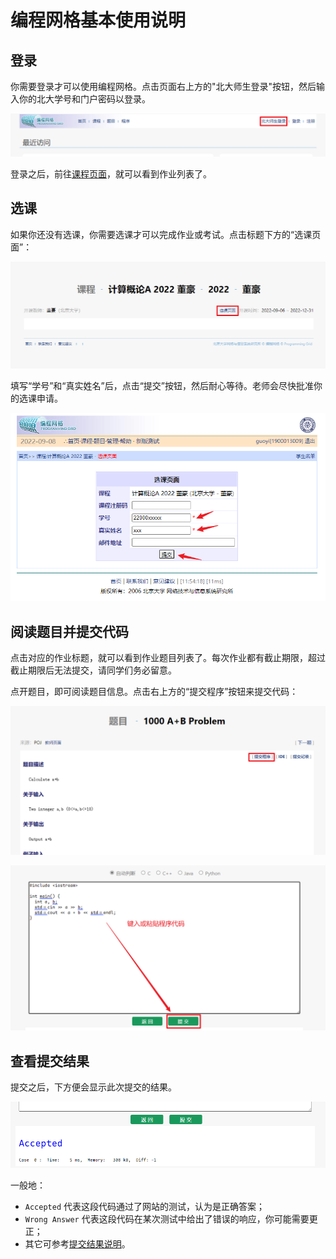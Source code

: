 # 编程网格基本使用说明

## 登录

你需要登录才可以使用编程网格。点击页面右上方的"北大师生登录"按钮，然后输入你的北大学号和门户密码以登录。

![1662609431085](image/basic/1662609431085.png)

登录之后，前往[课程页面](https://programming.pku.edu.cn/course/0b0ead5e1550494cb060fca75d9e2604/)，就可以看到作业列表了。

## 选课
如果你还没有选课，你需要选课才可以完成作业或考试。点击标题下方的“选课页面”：

![1662609405436](image/basic/1662609405436.png)

填写“学号”和“真实姓名”后，点击“提交”按钮，然后耐心等待。老师会尽快批准你的选课申请。

![1662609327669](image/basic/1662609327669.png)

## 阅读题目并提交代码

点击对应的作业标题，就可以看到作业题目列表了。每次作业都有截止期限，超过截止期限后无法提交，请同学们务必留意。

点开题目，即可阅读题目信息。点击右上方的“提交程序”按钮来提交代码：

![1662609563329](image/basic/1662609563329.png)

![1662609624276](image/basic/1662609624276.png)

## 查看提交结果

提交之后，下方便会显示此次提交的结果。

![1662609884718](image/basic/1662609884718.png)

一般地：
- `Accepted` 代表这段代码通过了网站的测试，认为是正确答案；
- `Wrong Answer` 代表这段代码在某次测试中给出了错误的响应，你可能需要更正；
- 其它可参考[提交结果说明](./submit_result)。

